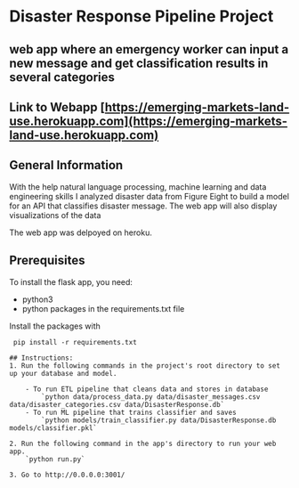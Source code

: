 # Disaster Response Pipeline Project

##  web app where an emergency worker can input a new message and get classification results in several categories

## Link to Webapp [https://emerging-markets-land-use.herokuapp.com](https://emerging-markets-land-use.herokuapp.com)

## General Information
With the help natural language processing, machine learning and data engineering skills I analyzed disaster data from Figure Eight to build a model for an API that classifies disaster message.
The web app will also display visualizations of the data

The web app was delpoyed on heroku.

## Prerequisites

To install the flask app, you need:
- python3
- python packages in the requirements.txt file
 
 Install the packages with
``` 
 pip install -r requirements.txt

## Instructions:
1. Run the following commands in the project's root directory to set up your database and model.

    - To run ETL pipeline that cleans data and stores in database
        `python data/process_data.py data/disaster_messages.csv data/disaster_categories.csv data/DisasterResponse.db`
    - To run ML pipeline that trains classifier and saves
        `python models/train_classifier.py data/DisasterResponse.db models/classifier.pkl`

2. Run the following command in the app's directory to run your web app.
    `python run.py`

3. Go to http://0.0.0.0:3001/
